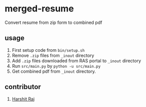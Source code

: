 # merged-resume
Convert resume from zip form to combined pdf

## usage
1. First setup code from `bin/setup.sh`
1. Remove `.zip` files from `_inout` directory
1. Add `.zip` files downloaded from RAS portal to `_inout` directory
1. Run `src/main.py` by `python -u src/main.py`
1. Get combined pdf from `_inout` directory.

## contributor
1. [Harshit Raj](https://github.com/1-Harshit)
